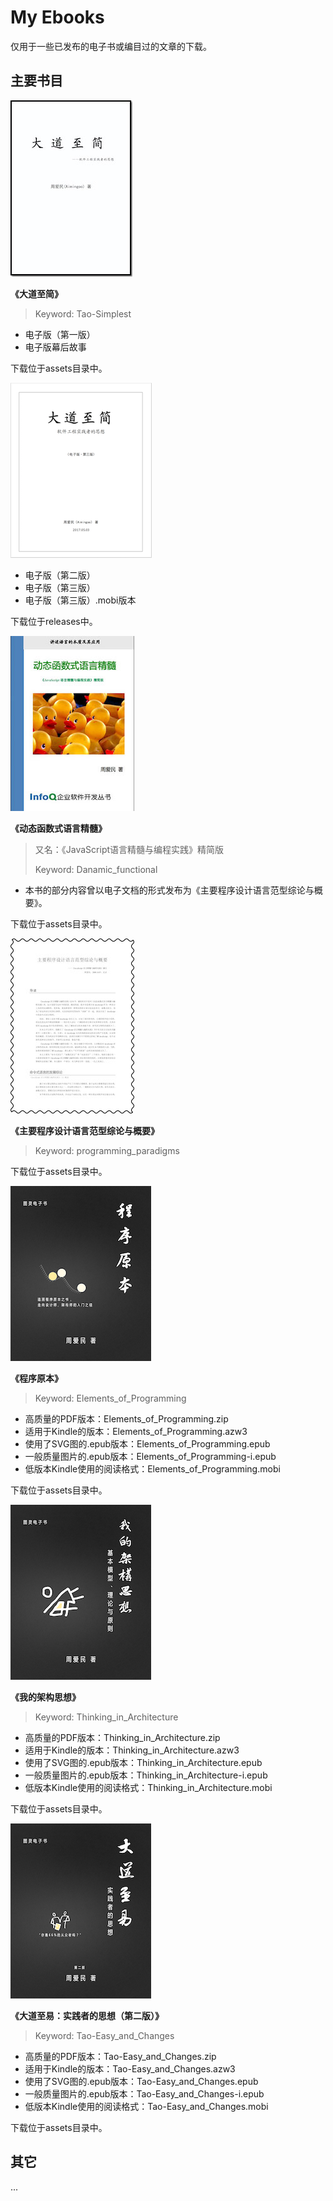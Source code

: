 # My Ebooks

仅用于一些已发布的电子书或编目过的文章的下载。



## 主要书目

![cover-thinking.in.flexible.engineering](wiki/images/cover-thinking.in.flexible.engineering2.jpg)

**《大道至简》**

> Keyword: Tao-Simplest

* 电子版（第一版）
* 电子版幕后故事

下载位于assets目录中。

![cover-tao_simplest](wiki/images/cover-tao_simplest.png)

* 电子版（第二版）
* 电子版（第三版）
* 电子版（第三版）.mobi版本

下载位于releases中。



![cover-danamic_functional](wiki/images/cover-danamic_functional.jpg)


**《动态函数式语言精髓》**

> 又名：《JavaScript语言精髓与编程实践》精简版
>
> Keyword: Danamic\_functional

* 本书的部分内容曾以电子文档的形式发布为《主要程序设计语言范型综论与概要》。

下载位于assets目录中。



![cover-programming_paradigms](wiki/images/cover-programming_paradigms.jpg)

**《主要程序设计语言范型综论与概要》**

> Keyword: programming\_paradigms

下载位于assets目录中。



![cover-elements](wiki/images/cover-elements.png)

**《程序原本》**

> Keyword: Elements\_of\_Programming

* 高质量的PDF版本：Elements\_of\_Programming.zip
* 适用于Kindle的版本：Elements\_of\_Programming.azw3
* 使用了SVG图的.epub版本：Elements\_of\_Programming.epub
* 一般质量图片的.epub版本：Elements\_of\_Programming-i.epub
* 低版本Kindle使用的阅读格式：Elements\_of\_Programming.mobi

下载位于assets目录中。



![cover-thinking](wiki/images/cover-thinking.png)


**《我的架构思想》**

> Keyword: Thinking\_in\_Architecture

* 高质量的PDF版本：Thinking\_in\_Architecture.zip
* 适用于Kindle的版本：Thinking\_in\_Architecture.azw3
* 使用了SVG图的.epub版本：Thinking\_in\_Architecture.epub
* 一般质量图片的.epub版本：Thinking\_in\_Architecture-i.epub
* 低版本Kindle使用的阅读格式：Thinking\_in\_Architecture.mobi


下载位于assets目录中。



![cover-tao](wiki/images/cover-tao.png)


**《大道至易：实践者的思想（第二版）》**

> Keyword: Tao-Easy\_and\_Changes

* 高质量的PDF版本：Tao-Easy\_and\_Changes.zip
* 适用于Kindle的版本：Tao-Easy\_and\_Changes.azw3
* 使用了SVG图的.epub版本：Tao-Easy\_and\_Changes.epub
* 一般质量图片的.epub版本：Tao-Easy\_and\_Changes-i.epub
* 低版本Kindle使用的阅读格式：Tao-Easy\_and\_Changes.mobi

下载位于assets目录中。



## 其它

...
